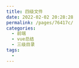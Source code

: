 ```yaml
---
title: 四级文件
date: 2022-02-02 20:28:28
permalink: /pages/76417c/
categories:
  - 前端
  - vue总结
  - 三级目录
tags:
  - 
---
```

